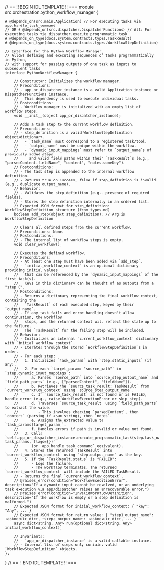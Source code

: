 // == !! BEGIN IDL TEMPLATE !! ===
module src.orchestration.python_workflow_manager {

    # @depends_on(src.main.Application) // For executing tasks via app.handle_task_command
    // OR # @depends_on(src.dispatcher.DispatcherFunctions) // Alt: For executing tasks via dispatcher.execute_programmatic_task
    # @depends_on_type(docs.system.contracts.types.TaskResult)
    # @depends_on_type(docs.system.contracts.types.WorkflowStepDefinition)

    // Interface for the Python Workflow Manager.
    // Allows defining and executing sequences of tasks programmatically in Python,
    // with support for passing outputs of one task as inputs to subsequent tasks.
    interface PythonWorkflowManager {

        // Constructor: Initializes the workflow manager.
        // Preconditions:
        // - app_or_dispatcher_instance is a valid Application instance or DispatcherFunctions instance.
        //   This dependency is used to execute individual tasks.
        // Postconditions:
        // - Workflow manager is initialized with an empty list of workflow steps.
        void __init__(object app_or_dispatcher_instance);

        // Adds a task step to the current workflow definition.
        // Preconditions:
        // - step_definition is a valid WorkflowStepDefinition object/dictionary.
        //   - `task_name` must correspond to a registered task/tool.
        //   - `output_name` must be unique within the workflow.
        //   - `dynamic_input_mappings` must refer to `output_name`s of previously added steps
        //     and valid field paths within their `TaskResult`s (e.g., "parsedContent.fieldName", "content", "notes.someKey").
        // Postconditions:
        // - The task step is appended to the internal workflow definition.
        // - Returns true on success, false if step_definition is invalid (e.g., duplicate output_name).
        // Behavior:
        // - Validates the step_definition (e.g., presence of required fields).
        // - Stores the step definition internally in an ordered list.
        // Expected JSON format for step_definition: WorkflowStepDefinition structure (from types.md)
        boolean add_step(object step_definition); // Arg is WorkflowStepDefinition

        // Clears all defined steps from the current workflow.
        // Preconditions: None.
        // Postconditions:
        // - The internal list of workflow steps is empty.
        void clear_workflow();

        // Executes the defined workflow.
        // Preconditions:
        // - At least one step must have been added via `add_step`.
        // - `initial_workflow_context` is an optional dictionary providing initial values
        //   that can be referenced by the `dynamic_input_mappings` of the first task(s).
        //   Keys in this dictionary can be thought of as outputs from a "step 0".
        // Postconditions:
        // - Returns a dictionary representing the final workflow context, containing the
        //   `TaskResult` of each executed step, keyed by their `output_name`.
        // - If any task fails and error handling doesn't allow continuation, the workflow
        //   stops, and the returned context will reflect the state up to the failure.
        //   The `TaskResult` for the failing step will be included.
        // Behavior:
        // - Initializes an internal `current_workflow_context` dictionary with `initial_workflow_context`.
        // - Iterates through the stored `WorkflowStepDefinition`s in order.
        // - For each step:
        //   1. Initializes `task_params` with `step.static_inputs` (if any).
        //   2. For each `target_param: "source_path"` in `step.dynamic_input_mappings`:
        //      a. Parses `source_path` into `source_step_output_name` and `field_path_parts` (e.g., ["parsedContent", "fieldName"]).
        //      b. Retrieves the `source_task_result: TaskResult` from `current_workflow_context` using `source_step_output_name`.
        //      c. If `source_task_result` is not found or is FAILED, handle error (e.g., raise WorkflowExecutionError or skip step).
        //      d. Traverses `source_task_result` using `field_path_parts` to extract the value.
        //         - This involves checking `parsedContent`, then `content` (parsing if JSON string), then `notes`.
        //      e. Assigns the extracted value to `task_params[target_param]`.
        //      f. Handles errors if path is invalid or value not found.
        //   3. Calls `self.app_or_dispatcher_instance.execute_programmatic_task(step.task_name, task_params, flags={})`
        //      (or `app.handle_task_command` equivalent).
        //   4. Stores the returned `TaskResult` into `current_workflow_context` using `step.output_name` as the key.
        //   5. If the `TaskResult.status` is "FAILED":
        //      - Logs the failure.
        //      - The workflow terminates. The returned `current_workflow_context` will include the FAILED TaskResult.
        // - Returns the final `current_workflow_context`.
        // @raises_error(condition="WorkflowExecutionError", description="If a dynamic input cannot be resolved, or an underlying task execution via app/dispatcher raises an unrecoverable error.")
        // @raises_error(condition="InvalidWorkflowDefinition", description="If the workflow is empty or a step definition is malformed.")
        // Expected JSON format for initial_workflow_context: { "key": "Any", ... }
        // Expected JSON format for return value: { "step1_output_name": TaskResult_dict, "step2_output_name": TaskResult_dict, ... }
        async dict<string, Any> run(optional dict<string, Any> initial_workflow_context);

        // Invariants:
        // - `app_or_dispatcher_instance` is a valid callable instance.
        // - Internal list of steps only contains valid `WorkflowStepDefinition` objects.
    };
}
// == !! END IDL TEMPLATE !! ===
